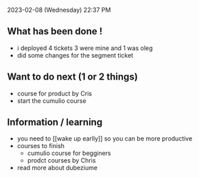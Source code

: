 
2023-02-08 (Wednesday)
22:37 PM

## What has been done !
- i deployed 4 tickets 3 were mine and 1 was oleg 
- did some changes for the segment ticket 

## Want to do next (1 or 2 things)
- course for product by Cris
- start the cumulio course

## Information / learning
- you need to [[wake up earlly]] so you can be more productive 
- courses to finish
	- cumulio course for begginers
	- prodct courses by Chris
- read more about dubeziume